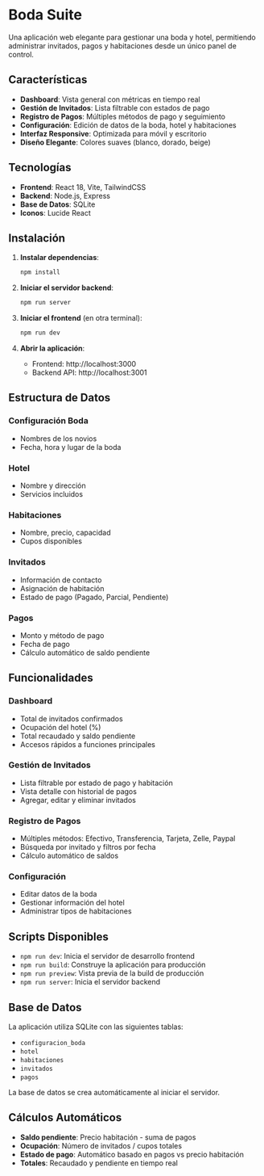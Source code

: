 # Boda Suite

Una aplicación web elegante para gestionar una boda y hotel, permitiendo administrar invitados, pagos y habitaciones desde un único panel de control.

## Características

- **Dashboard**: Vista general con métricas en tiempo real
- **Gestión de Invitados**: Lista filtrable con estados de pago
- **Registro de Pagos**: Múltiples métodos de pago y seguimiento
- **Configuración**: Edición de datos de la boda, hotel y habitaciones
- **Interfaz Responsive**: Optimizada para móvil y escritorio
- **Diseño Elegante**: Colores suaves (blanco, dorado, beige)

## Tecnologías

- **Frontend**: React 18, Vite, TailwindCSS
- **Backend**: Node.js, Express
- **Base de Datos**: SQLite
- **Iconos**: Lucide React

## Instalación

1. **Instalar dependencias**:
   ```bash
   npm install
   ```

2. **Iniciar el servidor backend**:
   ```bash
   npm run server
   ```

3. **Iniciar el frontend** (en otra terminal):
   ```bash
   npm run dev
   ```

4. **Abrir la aplicación**:
   - Frontend: http://localhost:3000
   - Backend API: http://localhost:3001

## Estructura de Datos

### Configuración Boda
- Nombres de los novios
- Fecha, hora y lugar de la boda

### Hotel
- Nombre y dirección
- Servicios incluidos

### Habitaciones
- Nombre, precio, capacidad
- Cupos disponibles

### Invitados
- Información de contacto
- Asignación de habitación
- Estado de pago (Pagado, Parcial, Pendiente)

### Pagos
- Monto y método de pago
- Fecha de pago
- Cálculo automático de saldo pendiente

## Funcionalidades

### Dashboard
- Total de invitados confirmados
- Ocupación del hotel (%)
- Total recaudado y saldo pendiente
- Accesos rápidos a funciones principales

### Gestión de Invitados
- Lista filtrable por estado de pago y habitación
- Vista detalle con historial de pagos
- Agregar, editar y eliminar invitados

### Registro de Pagos
- Múltiples métodos: Efectivo, Transferencia, Tarjeta, Zelle, Paypal
- Búsqueda por invitado y filtros por fecha
- Cálculo automático de saldos

### Configuración
- Editar datos de la boda
- Gestionar información del hotel
- Administrar tipos de habitaciones

## Scripts Disponibles

- `npm run dev`: Inicia el servidor de desarrollo frontend
- `npm run build`: Construye la aplicación para producción
- `npm run preview`: Vista previa de la build de producción
- `npm run server`: Inicia el servidor backend

## Base de Datos

La aplicación utiliza SQLite con las siguientes tablas:
- `configuracion_boda`
- `hotel`
- `habitaciones`
- `invitados`
- `pagos`

La base de datos se crea automáticamente al iniciar el servidor.

## Cálculos Automáticos

- **Saldo pendiente**: Precio habitación - suma de pagos
- **Ocupación**: Número de invitados / cupos totales
- **Estado de pago**: Automático basado en pagos vs precio habitación
- **Totales**: Recaudado y pendiente en tiempo real